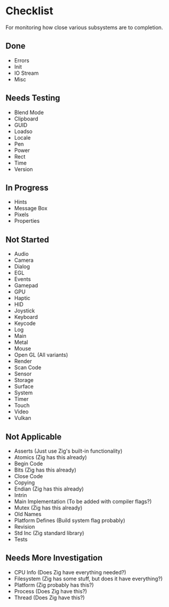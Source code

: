 # Checklist
For monitoring how close various subsystems are to completion.

## Done
* Errors
* Init
* IO Stream
* Misc

## Needs Testing
* Blend Mode
* Clipboard
* GUID
* Loadso
* Locale
* Pen
* Power
* Rect
* Time
* Version

## In Progress
* Hints
* Message Box
* Pixels
* Properties

## Not Started
* Audio
* Camera
* Dialog
* EGL
* Events
* Gamepad
* GPU
* Haptic
* HID
* Joystick
* Keyboard
* Keycode
* Log
* Main
* Metal
* Mouse
* Open GL (All variants)
* Render
* Scan Code
* Sensor
* Storage
* Surface
* System
* Timer
* Touch
* Video
* Vulkan

## Not Applicable
* Asserts (Just use Zig's built-in functionality)
* Atomics (Zig has this already)
* Begin Code
* Bits (Zig has this already)
* Close Code
* Copying
* Endian (Zig has this already)
* Intrin
* Main Implementation (To be added with compiler flags?)
* Mutex (Zig has this already)
* Old Names
* Platform Defines (Build system flag probably)
* Revision
* Std Inc (Zig standard library)
* Tests

## Needs More Investigation
* CPU Info (Does Zig have everything needed?)
* Filesystem (Zig has some stuff, but does it have everything?)
* Platform (Zig probably has this?)
* Process (Does Zig have this?)
* Thread (Does Zig have this?)